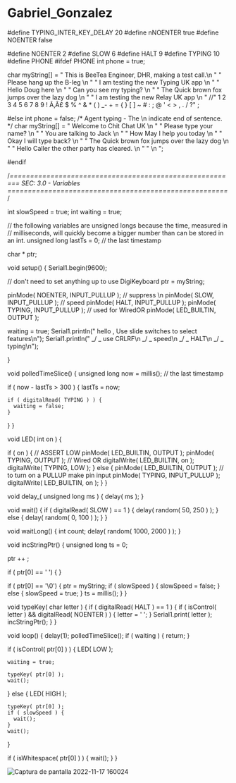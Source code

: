 # Gabriel_Gonzalez
#define TYPING_INTER_KEY_DELAY 20
#define nNOENTER true
#define NOENTER false

#define NOENTER 2
#define SLOW 6
#define HALT 9
#define TYPING 10
#define PHONE
#ifdef PHONE
int phone = true;

char myString[] = "  This is BeeTea Engineer, DHR, making a test call.\n "
                  " Please hang up the B-leg \n "
                  " I am testing  the new Typing UK app  \n "
                  " Hello Doug here  \n "
                  " Can   you see my typing?  \n "
                  " The Quick brown fox jumps over the lazy dog  \n "
                  " I am testing the    new Relay UK app \n "
                  //" 1 2 3 4 5 6 7 8 9 ! Ã‚Â£ $ % ^ & * ( ) _- + = { } [ ] ~ # : ; @ ' < > , . / ?"
                  ;

#else
int phone = false;
/* Agent typing - The \n indicate end of sentence. */
char myString[] = " Welcome  to Chit  Chat UK   \n "
                  " Please  type your  name?   \n  "
                  " You are talking  to Jack  \n "
                  " How May I help you today  \n "
                  " Okay I   will type  back?   \n  "
                  " The Quick  brown  fox jumps  over the  lazy dog  \n "
                  " Hello  Caller the  other party has cleared.  \n "
                  " \n ";

#endif

/*========================================================
   SEC: 3.0 - Variables
  ======================================================*/

int slowSpeed = true;
int waiting = true;

// the following variables are unsigned longs because the time, measured in
// milliseconds, will quickly become a bigger number than can be stored in an int.
unsigned long lastTs = 0;  // the last timestamp

char * ptr;

void setup() {
  Serial1.begin(9600);

  // don't need to set anything up to use DigiKeyboard
  ptr = myString;

  pinMode( NOENTER, INPUT_PULLUP ); // suppress \n <ENTER>
  pinMode( SLOW, INPUT_PULLUP ); // speed
  pinMode( HALT, INPUT_PULLUP );
  pinMode( TYPING, INPUT_PULLUP );  // used for WiredOR
  pinMode( LED_BUILTIN, OUTPUT );

  waiting = true;
  Serial1.println(" hello , Use slide switches to select features\n");
  Serial1.println(" _/ _ use CRLRF\n _/ _ speed\n _/ _ HALT\n _/ _ typing\n");

}

void polledTimeSlice() {
  unsigned long now = millis();  // the last timestamp

  if ( now - lastTs > 300 ) {
    lastTs = now;
    
    if ( digitalRead( TYPING ) ) {
      waiting = false;
    }
  }
}

void LED( int on ) {

  if ( on ) {
    // ASSERT LOW
    pinMode( LED_BUILTIN, OUTPUT );
    pinMode( TYPING, OUTPUT );
    // Wired OR
    digitalWrite( LED_BUILTIN, on );
    digitalWrite( TYPING, LOW );
  } else {
    pinMode( LED_BUILTIN, OUTPUT );
    // to turn on a PULLUP make pin input
    pinMode( TYPING, INPUT_PULLUP );
    digitalWrite( LED_BUILTIN, on );
  }
}

void delay_( unsigned long ms ) {
  delay( ms );
}



void wait() {
  if ( digitalRead( SLOW ) == 1 ) {
    delay( random( 50, 250 ) );
  } else {
    delay( random( 0, 100 ) );
  }
}

void waitLong() {
  int count;
  delay( random( 1000, 2000 ) );
}

void incStringPtr() {
  unsigned long ts = 0;

  ptr ++ ;

  if ( ptr[0] == ' ') {
  }

  if ( ptr[0] == '\0') {
    ptr = myString;
    if ( slowSpeed ) {
      slowSpeed = false;
    } else {
      slowSpeed = true;
    } 
    ts = millis();
  }
}

void typeKey( char letter ) {
  if ( digitalRead( HALT ) == 1 ) {
    if ( isControl( letter ) && digitalRead( NOENTER ) ) {
      letter = ' ';
    }
    Serial1.print( letter );
    incStringPtr();
  }
}

void loop() {
   delay(1); 
  polledTimeSlice();
  if ( waiting ) {
    return;
  }

  if ( isControl( ptr[0] ) ) {
    LED( LOW );

    waiting = true;

    typeKey( ptr[0] );
    wait();
  } else {
    LED( HIGH );

    typeKey( ptr[0] );
    if ( slowSpeed ) {
      wait();
    }
    wait();
  }

  if ( isWhitespace( ptr[0] ) ) {
    wait();
  }
}


![Captura de pantalla 2022-11-17 160024](https://user-images.githubusercontent.com/89551000/202587154-331b841e-326a-4995-9af9-724edea7ef0f.png)


